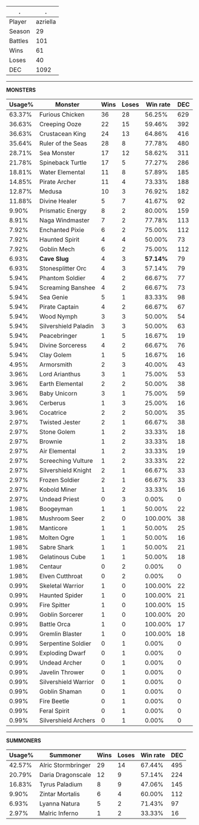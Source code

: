 .|.
|-|-
Player|azriella
Season|29
Battles|101
Wins|61
Loses|40
DEC|1092

---
**MONSTERS**

Usage%|Monster|Wins|Loses|Win rate|DEC|
-|-|-|-|-|-|
63.37%|Furious Chicken|36|28|56.25%|629|
36.63%|Creeping Ooze|22|15|59.46%|392|
36.63%|Crustacean King|24|13|64.86%|416|
35.64%|Ruler of the Seas|28|8|77.78%|480|
28.71%|Sea Monster|17|12|58.62%|311|
21.78%|Spineback Turtle|17|5|77.27%|286|
18.81%|Water Elemental|11|8|57.89%|185|
14.85%|Pirate Archer|11|4|73.33%|188|
12.87%|Medusa|10|3|76.92%|182|
11.88%|Divine Healer|5|7|41.67%|92|
9.90%|Prismatic Energy|8|2|80.00%|159|
8.91%|Naga Windmaster|7|2|77.78%|113|
7.92%|Enchanted Pixie|6|2|75.00%|112|
7.92%|Haunted Spirit|4|4|50.00%|73|
7.92%|Goblin Mech|6|2|75.00%|112|
6.93%|**Cave Slug**|4|3|**57.14%**|79|
6.93%|Stonesplitter Orc|4|3|57.14%|79|
5.94%|Phantom Soldier|4|2|66.67%|77|
5.94%|Screaming Banshee|4|2|66.67%|73|
5.94%|Sea Genie|5|1|83.33%|98|
5.94%|Pirate Captain|4|2|66.67%|67|
5.94%|Wood Nymph|3|3|50.00%|54|
5.94%|Silvershield Paladin|3|3|50.00%|63|
5.94%|Peacebringer|1|5|16.67%|19|
5.94%|Divine Sorceress|4|2|66.67%|76|
5.94%|Clay Golem|1|5|16.67%|16|
4.95%|Armorsmith|2|3|40.00%|43|
3.96%|Lord Arianthus|3|1|75.00%|53|
3.96%|Earth Elemental|2|2|50.00%|38|
3.96%|Baby Unicorn|3|1|75.00%|59|
3.96%|Cerberus|1|3|25.00%|16|
3.96%|Cocatrice|2|2|50.00%|35|
2.97%|Twisted Jester|2|1|66.67%|38|
2.97%|Stone Golem|1|2|33.33%|18|
2.97%|Brownie|1|2|33.33%|18|
2.97%|Air Elemental|1|2|33.33%|19|
2.97%|Screeching Vulture|1|2|33.33%|22|
2.97%|Silvershield Knight|2|1|66.67%|33|
2.97%|Frozen Soldier|2|1|66.67%|33|
2.97%|Kobold Miner|1|2|33.33%|16|
2.97%|Undead Priest|0|3|0.00%|0|
1.98%|Boogeyman|1|1|50.00%|22|
1.98%|Mushroom Seer|2|0|100.00%|38|
1.98%|Manticore|1|1|50.00%|25|
1.98%|Molten Ogre|1|1|50.00%|16|
1.98%|Sabre Shark|1|1|50.00%|21|
1.98%|Gelatinous Cube|1|1|50.00%|18|
1.98%|Centaur|0|2|0.00%|0|
1.98%|Elven Cutthroat|0|2|0.00%|0|
0.99%|Skeletal Warrior|1|0|100.00%|22|
0.99%|Haunted Spider|1|0|100.00%|21|
0.99%|Fire Spitter|1|0|100.00%|15|
0.99%|Goblin Sorcerer|1|0|100.00%|20|
0.99%|Battle Orca|1|0|100.00%|17|
0.99%|Gremlin Blaster|1|0|100.00%|18|
0.99%|Serpentine Soldier|0|1|0.00%|0|
0.99%|Exploding Dwarf|0|1|0.00%|0|
0.99%|Undead Archer|0|1|0.00%|0|
0.99%|Javelin Thrower|0|1|0.00%|0|
0.99%|Silvershield Warrior|0|1|0.00%|0|
0.99%|Goblin Shaman|0|1|0.00%|0|
0.99%|Fire Beetle|0|1|0.00%|0|
0.99%|Feral Spirit|0|1|0.00%|0|
0.99%|Silvershield Archers|0|1|0.00%|0|

---
**SUMMONERS**

Usage%|Summoner|Wins|Loses|Win rate|DEC|
-|-|-|-|-|-|
42.57%|Alric Stormbringer|29|14|67.44%|495|
20.79%|Daria Dragonscale|12|9|57.14%|224|
16.83%|Tyrus Paladium|8|9|47.06%|145|
9.90%|Zintar Mortalis|6|4|60.00%|112|
6.93%|Lyanna Natura|5|2|71.43%|97|
2.97%|Malric Inferno|1|2|33.33%|16|
